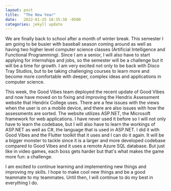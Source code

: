 ```yaml
---
layout: post
title:  "The New Year"
date:   2022-01-25 18:35:38 -0500
categories: jekyll update
---
```


We are finally back to school after a month of winter break. This semester I am going to be busier with baseball season coming around as well as having two higher level computer science classes (Artificial Intelligence and Functional Programming). Since I am a senior, I will also have to start applying for internships and jobs, so the semester will be a challenge but it will be a time for growth. I am very excited not only to be back with Disco Tray Studios, but to be taking challenging courses to learn more and become more comfortable with deeper, complex ideas and applications in computer science. 

This week, the Good Vibes team deployed the recent update of Good Vibes and now have moved on to fixing and improving the Hendrix Assessment website that Hendrix College uses. There are a few issues with the views when the user is on a mobile device, and there are also issues with how the assessments are sorted. The website utilizes ASP.NET, the Microsoft framework for web applications. I have never used it before so I will not only have to learn the codebase, but I will also have to learn the workings of ASP.NET as well as C#, the language that is used in ASP.NET. I did it with Good Vibes and the Flutter toolkit that it uses and I can do it again. It will be a bigger monster to tackle since it is a larger and more developed codebase compared to Good Vibes and it uses a remote Azure SQL database. But just like in video games, each boss gets harder but that's what makes the game more fun: a challenge.

I am excited to continue learning and implementing new things and improving my skills. I hope to make cool new things and be a good teammate to my teammates. Until then, I will continue to do my best in everything I do.